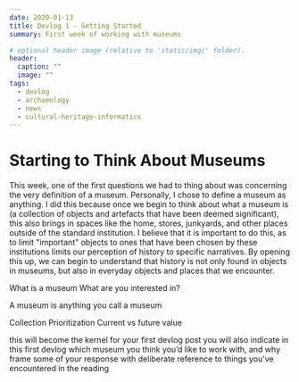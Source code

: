 ```yaml
---
date: 2020-01-13
title: Devlog 1 - Getting Started
summary: First week of working with museums

# optional header image (relative to 'static/img/' folder).
header:
  caption: ""
  image: ""
tags:
  - devlog
  - archaeology
  - news
  - cultural-heritage-informatics
---
```


# Starting to Think About Museums

This week, one of the first questions we had to thing about was concerning the very definition of a museum. Personally, I chose to define a museum as anything. I did this because once we begin to think about what a museum is (a collection of objects and artefacts that have been deemed significant), this also brings in spaces like the home, stores, junkyards, and other places outside of the standard institution. I believe that it is important to do this, as to limit "important" objects to ones that have been chosen by these institutions limits our perception of history to specific narratives. By opening this up, we can begin to understand that history is not only found in objects in museums, but also in everyday objects and places that we encounter. 


What is a museum
What are you interested in?

A museum is anything you call a museum

Collection
Prioritization
Current vs future value

this will become the kernel for your first devlog post
you will also indicate in this first devlog which museum you think you’d like to work with, and why
frame some of your response with deliberate reference to things you’ve encountered in the reading
